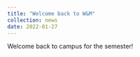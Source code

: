 ```yaml
---
title: "Welcome back to W&M"
collection: news
date: 2022-01-27
---
```


Welcome back to campus for the semester!
